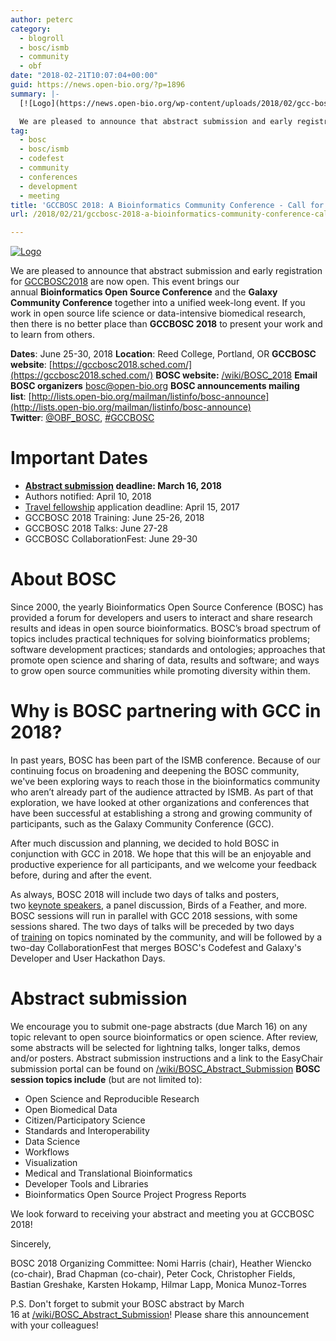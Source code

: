 ```yaml
---
author: peterc
category:
  - blogroll
  - bosc/ismb
  - community
  - obf
date: "2018-02-21T10:07:04+00:00"
guid: https://news.open-bio.org/?p=1896
summary: |-
  [![Logo](https://news.open-bio.org/wp-content/uploads/2018/02/gcc-bosc-2018-logo-boxed-150.png)](https://gccbosc2018.sched.com/)

  We are pleased to announce that abstract submission and early registration for [GCCBOSC2018](https://gccbosc2018.sched.com/) are now open. This event brings our annual **Bioinformatics Open Source Conference** and the **Galaxy Community Conference** together into a unified week-long event. If you work in open source life science or data-intensive biomedical research, then there is no better place than **GCCBOSC 2018** to present your work and to learn from others.
tag:
  - bosc
  - bosc/ismb
  - codefest
  - community
  - conferences
  - development
  - meeting
title: 'GCCBOSC 2018: A Bioinformatics Community Conference - Call for Abstracts'
url: /2018/02/21/gccbosc-2018-a-bioinformatics-community-conference-call-for-abstracts/

---
```

[![Logo](https://news.open-bio.org/wp-content/uploads/2018/02/gcc-bosc-2018-logo-boxed-150.png)](https://gccbosc2018.sched.com/)

We are pleased to announce that abstract submission and early registration for [GCCBOSC2018](https://gccbosc2018.sched.com/) are now open. This event brings our annual **Bioinformatics Open Source Conference** and the **Galaxy Community Conference** together into a unified week-long event. If you work in open source life science or data-intensive biomedical research, then there is no better place than **GCCBOSC 2018** to present your work and to learn from others.

**Dates**: June 25-30, 2018
**Location**: Reed College, Portland, OR
**GCCBOSC website**: [https://gccbosc2018.sched.com/](https://gccbosc2018.sched.com/) **BOSC website:** [/wiki/BOSC\_2018](/obf-hugo-test/wiki/BOSC_2018) **Email BOSC organizers** [bosc@open-bio.org](mailto:bosc@open-bio.org) **BOSC announcements mailing list**: [http://lists.open-bio.org/mailman/listinfo/bosc-announce](http://lists.open-bio.org/mailman/listinfo/bosc-announce) **Twitter**: [@OBF\_BOSC](https://twitter.com/OBF_BOSC), [#GCCBOSC](https://twitter.com/search?q=%23GCCBOSC)

# Important Dates

- **[Abstract submission](/obf-hugo-test/wiki/BOSC_Abstract_Submission) deadline: March 16, 2018**
- Authors notified: April 10, 2018
- [Travel fellowship](https://github.com/OBF/obf-docs/blob/master/Travel_fellowships.md) application deadline: April 15, 2017
- GCCBOSC 2018 Training: June 25-26, 2018
- GCCBOSC 2018 Talks: June 27-28
- GCCBOSC CollaborationFest: June 29-30

# About BOSC

Since 2000, the yearly Bioinformatics Open Source Conference (BOSC) has provided a forum for developers and users to interact and share research results and ideas in open source bioinformatics. BOSC’s broad spectrum of topics includes practical techniques for solving bioinformatics problems; software development practices; standards and ontologies; approaches that promote open science and sharing of data, results and software; and ways to grow open source communities while promoting diversity within them.

# Why is BOSC partnering with GCC in 2018?

In past years, BOSC has been part of the ISMB conference. Because of our continuing focus on broadening and deepening the BOSC community, we've been exploring ways to reach those in the bioinformatics community who aren’t already part of the audience attracted by ISMB. As part of that exploration, we have looked at other organizations and conferences that have been successful at establishing a strong and growing community of participants, such as the Galaxy Community Conference (GCC).

After much discussion and planning, we decided to hold BOSC in conjunction with GCC in 2018. We hope that this will be an enjoyable and productive experience for all participants, and we welcome your feedback before, during and after the event.

As always, BOSC 2018 will include two days of talks and posters, two [keynote speakers](https://galaxyproject.org/events/gccbosc2018/keynotes/), a panel discussion, Birds of a Feather, and more. BOSC sessions will run in parallel with GCC 2018 sessions, with some sessions shared. The two days of talks will be preceded by two days of [training](https://galaxyproject.org/events/gccbosc2018/training/) on topics nominated by the community, and will be followed by a two-day CollaborationFest that merges BOSC's Codefest and Galaxy's Developer and User Hackathon Days.

# Abstract submission

We encourage you to submit one-page abstracts (due March 16) on any topic relevant to open source bioinformatics or open science. After review, some abstracts will be selected for lightning talks, longer talks, demos and/or posters. Abstract submission instructions and a link to the EasyChair submission portal can be found on [/wiki/BOSC\_Abstract\_Submission](/obf-hugo-test/wiki/BOSC_Abstract_Submission) **BOSC session topics include** (but are not limited to):

- Open Science and Reproducible Research
- Open Biomedical Data
- Citizen/Participatory Science
- Standards and Interoperability
- Data Science
- Workflows
- Visualization
- Medical and Translational Bioinformatics
- Developer Tools and Libraries
- Bioinformatics Open Source Project Progress Reports

We look forward to receiving your abstract and meeting you at GCCBOSC 2018!

Sincerely,

BOSC 2018 Organizing Committee: Nomi Harris (chair), Heather Wiencko (co-chair), Brad Chapman (co-chair), Peter Cock, Christopher Fields, Bastian Greshake, Karsten Hokamp, Hilmar Lapp, Monica Munoz-Torres

P.S. Don't forget to submit your BOSC abstract by March 16 at [/wiki/BOSC\_Abstract\_Submission](/obf-hugo-test/wiki/BOSC_Abstract_Submission)! Please share this announcement with your colleagues!
